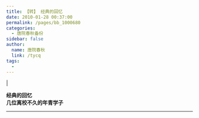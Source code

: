 ```yaml
---
title: 【转】 经典的回忆
date: 2010-01-28 00:37:00
permalink: /pages/bb_1000680
categories: 
  - 唐院春秋备份
sidebar: false
author: 
  name: 唐院春秋
  link: /tycq
tags: 
  - 
---
```


|

**经典的回忆  
几位离校不久的年青学子**

  

  
  
  
  
---